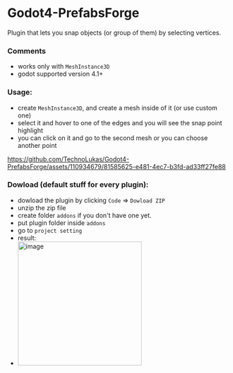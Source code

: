 # Godot4-PrefabsForge 
Plugin that lets you snap objects (or group of them) by selecting vertices.

### Comments
- works only with `MeshInstance3D`
- godot supported version 4.1+

### Usage:
- create `MeshInstance3D`, and create a mesh inside of it (or use custom one)
- select it and hover to one of the edges and you will see the snap point highlight
- you can click on it and go to the second mesh or you can choose another point

https://github.com/TechnoLukas/Godot4-PrefabsForge/assets/110934679/81585625-e481-4ec7-b3fd-ad33ff27fe88





### Dowload (default stuff for every plugin):
- dowload the plugin by clicking `Code` => `Dowload ZIP`
- unzip the zip file
- create folder `addons` if you don't have one yet.
- put plugin folder inside `addons`
- go to `project setting` 
- result:
- <img width="280" alt="image" src="https://github.com/TechnoLukas/Godot4-PrefabsForge/assets/110934679/afe9b90a-bcac-403a-afb9-050ac7f9f4fb">

